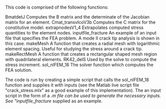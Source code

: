 This code is comprised of the following functions:

BmatdetJ                Computes the B matrix and the determinate of the Jacobian matrix for an element.
Cmat_transvIcoV3b       Computes the C matrix for the constitutive model.
extrapnodesV1_4         Extrapolates computed stress quantities to the element nodes.
inputfile_fracture      An example of an input file that specifies the FEA problem.  A mode II crack tip analysis is shown in this case.
makeMesh                A function that creates a radial mesh with logarithmic element spacing.  Useful for studying the stress around a crack tip.
makeRectMesh            A function that creates a rectangular shaped mesh region with quadrilateral elements.
RK42_delS               Used by the solve to compute the stress increment.
sol_nlFEM_18            The solver function which computes the FEA solution.

The code is run by creating a simple script that calls the sol_nlFEM_18 function and supplies it with inputs (see the Matlab live script file "crack_stress.mlx" as a good example of this implementation).  The an input script in the form of a *.m file can be used to generate the necessary inputs.  See "inputfile_fracture* supplied as an example.
